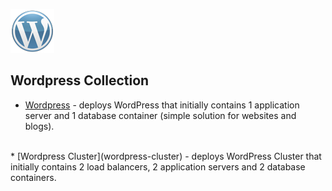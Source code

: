 [![Wordpress](images/wp.png)](../../../Wordpress)
## Wordpress Collection

* [Wordpress](wordpress) - deploys WordPress that initially contains 1 application server and 1 database container (simple solution for websites and blogs).<br />
<br />
* [Wordpress Cluster](wordpress-cluster) - deploys WordPress Cluster that initially contains 2 load balancers, 2 application servers and 2 database containers. 
